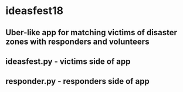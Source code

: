 # ideasfest18
## Uber-like app for matching victims of disaster zones with responders and volunteers



## ideasfest.py - victims side of app
## responder.py - responders side of app
